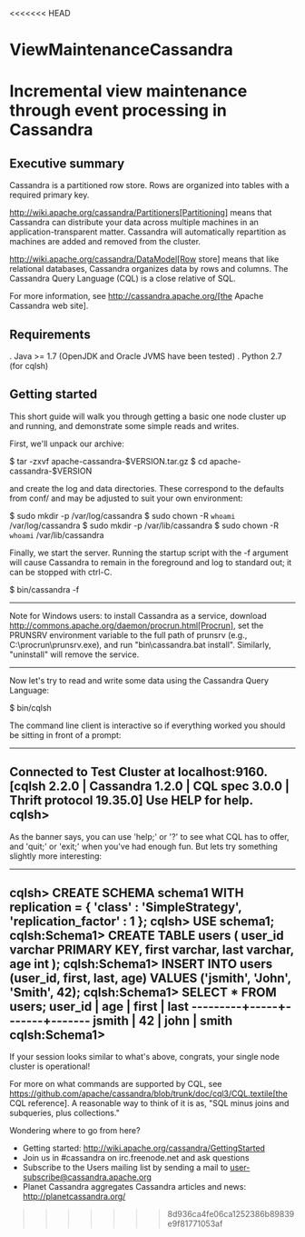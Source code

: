 <<<<<<< HEAD
# ViewMaintenanceCassandra
Incremental view maintenance through event processing in Cassandra
=======
Executive summary
-----------------

Cassandra is a partitioned row store.  Rows are organized into tables with a required primary key.

http://wiki.apache.org/cassandra/Partitioners[Partitioning] means that Cassandra can distribute your data across multiple machines in an application-transparent matter.  Cassandra will automatically repartition as machines are added and removed from the cluster.

http://wiki.apache.org/cassandra/DataModel[Row store] means that like relational databases, Cassandra organizes data by rows and columns.  The Cassandra Query Language (CQL) is a close relative of SQL.

For more information, see http://cassandra.apache.org/[the Apache Cassandra web site].

Requirements
------------
. Java >= 1.7 (OpenJDK and Oracle JVMS have been tested)
. Python 2.7 (for cqlsh)

Getting started
---------------

This short guide will walk you through getting a basic one node cluster up
and running, and demonstrate some simple reads and writes.

First, we'll unpack our archive:

  $ tar -zxvf apache-cassandra-$VERSION.tar.gz
  $ cd apache-cassandra-$VERSION

and create the log and data directories.  These correspond to the defaults from conf/ and may be adjusted to suit your own environment:

  $ sudo mkdir -p /var/log/cassandra
  $ sudo chown -R `whoami` /var/log/cassandra
  $ sudo mkdir -p /var/lib/cassandra
  $ sudo chown -R `whoami` /var/lib/cassandra

Finally, we start the server.  Running the startup script with the -f argument will cause
Cassandra to remain in the foreground and log to standard out; it can be stopped with ctrl-C.

  $ bin/cassandra -f

****
Note for Windows users: to install Cassandra as a service, download
http://commons.apache.org/daemon/procrun.html[Procrun], set the
PRUNSRV environment variable to the full path of prunsrv (e.g.,
C:\procrun\prunsrv.exe), and run "bin\cassandra.bat install".
Similarly, "uninstall" will remove the service.
****

Now let's try to read and write some data using the Cassandra Query Language:

  $ bin/cqlsh

The command line client is interactive so if everything worked you should
be sitting in front of a prompt:

----
Connected to Test Cluster at localhost:9160.
[cqlsh 2.2.0 | Cassandra 1.2.0 | CQL spec 3.0.0 | Thrift protocol 19.35.0]
Use HELP for help.
cqlsh> 
----

As the banner says, you can use 'help;' or '?' to see what CQL has to
offer, and 'quit;' or 'exit;' when you've had enough fun. But lets try
something slightly more interesting:

----
cqlsh> CREATE SCHEMA schema1 
       WITH replication = { 'class' : 'SimpleStrategy', 'replication_factor' : 1 };
cqlsh> USE schema1;
cqlsh:Schema1> CREATE TABLE users (
                 user_id varchar PRIMARY KEY,
                 first varchar,
                 last varchar,
                 age int
               );
cqlsh:Schema1> INSERT INTO users (user_id, first, last, age) 
               VALUES ('jsmith', 'John', 'Smith', 42);
cqlsh:Schema1> SELECT * FROM users;
 user_id | age | first | last
---------+-----+-------+-------
  jsmith |  42 |  john | smith
 cqlsh:Schema1> 
----

If your session looks similar to what's above, congrats, your single node
cluster is operational! 

For more on what commands are supported by CQL, see
https://github.com/apache/cassandra/blob/trunk/doc/cql3/CQL.textile[the CQL reference].  A
reasonable way to think of it is as, "SQL minus joins and subqueries, plus collections."

Wondering where to go from here? 

  * Getting started: http://wiki.apache.org/cassandra/GettingStarted
  * Join us in #cassandra on irc.freenode.net and ask questions
  * Subscribe to the Users mailing list by sending a mail to
    user-subscribe@cassandra.apache.org
  * Planet Cassandra aggregates Cassandra articles and news:
    http://planetcassandra.org/
>>>>>>> 8d936ca4fe06ca1252386b89839e9f81771053af
